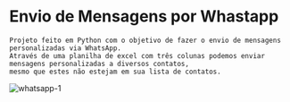 # Envio de Mensagens por Whastapp
    Projeto feito em Python com o objetivo de fazer o envio de mensagens personalizadas via WhatsApp.
    Através de uma planilha de excel com três colunas podemos enviar mensagens personalizadas a diversos contatos, 
    mesmo que estes não estejam em sua lista de contatos.
 ![whatsapp-1](https://user-images.githubusercontent.com/82708829/138058290-0f6835c9-991d-4a48-aa6b-8137ec7767a8.jpg)
